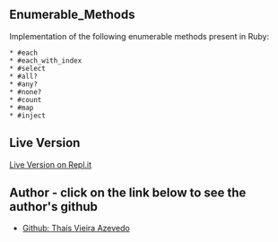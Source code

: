 ## Enumerable_Methods

Implementation of the following enumerable methods present in Ruby:

    * #each
    * #each_with_index
    * #select
    * #all?
    * #any?
    * #none?
    * #count
    * #map
    * #inject

## Live Version

<a href="https://repl.it/@thsvr/enumerable-methods">Live Version on Repl.it</a>

## Author - click on the link below to see the author's github

* <a href="https://github.com/thsvr"> Github: Thaís Vieira Azevedo</a>